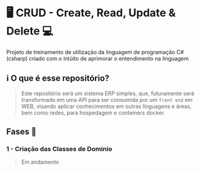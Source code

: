# 🖥️ CRUD - Create, Read, Update & Delete 💻
Projeto de treinamento de utilização da linguagem de programação C# (csharp) criado com o intúito de aprimorar o entendimento na linguagem

## ℹ️ O que é esse repositório? 
> Este repositório será um sistema ERP simples, que, futuramente será transformado em uma API para ser consumida por um ``front end`` em WEB, visando aplicar conhecimentos em outras linguagens e àreas, bem como redes, para hospedagem e conteiners docker.

## Fases 📆
### 1 - Criação das Classes de Domínio
> Em andamento
